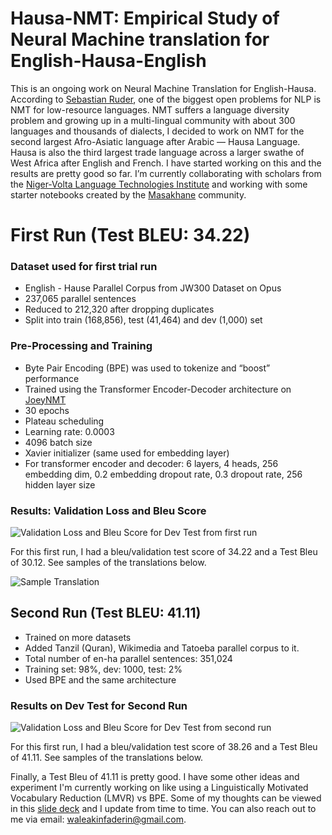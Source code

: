 # Hausa-NMT: Empirical Study of Neural Machine translation for English-Hausa-English

This is an ongoing work on Neural Machine Translation for English-Hausa. According to [Sebastian Ruder](https://ruder.io/4-biggest-open-problems-in-nlp/), one of the biggest open problems for NLP is NMT for low-resource languages. NMT suffers a language diversity problem and growing up in a multi-lingual community with about 300 languages and thousands of dialects, I decided to work on NMT for the second largest Afro-Asiatic language after Arabic — Hausa Language. Hausa is also the third largest trade language across a larger swathe of West Africa after English and French. I have started working on this and the results are pretty good so far. I’m currently collaborating with scholars from the [Niger-Volta Language Technologies Institute](https://github.com/Niger-Volta-LTI) and working with some starter notebooks created by the [Masakhane](https://www.masakhane.io) community.

# First Run (Test BLEU: 34.22)

### Dataset used for first trial run

- English - Hause Parallel Corpus from JW300 Dataset on Opus
- 237,065 parallel sentences
- Reduced to 212,320 after dropping duplicates
- Split into train (168,856), test (41,464) and dev (1,000) set

### Pre-Processing and Training

- Byte Pair Encoding (BPE) was used to tokenize and “boost” performance
- Trained using the Transformer Encoder-Decoder architecture on [JoeyNMT](https://joeynmt.readthedocs.io/en/latest/)
- 30 epochs
- Plateau scheduling
- Learning rate: 0.0003
- 4096 batch size
- Xavier initializer (same used for embedding layer)
- For transformer encoder and decoder: 6 layers, 4 heads, 256 embedding dim, 0.2 embedding dropout rate, 0.3 dropout rate, 256 hidden layer size

### Results: Validation Loss and Bleu Score

![Validation Loss and Bleu Score for Dev Test from first run](https://github.com/WalePhenomenon/Hausa-NMT/blob/master/Images_Results/Dev_Test_1.png)

For this first run, I had a bleu/validation test score of 34.22 and  a Test Bleu of 30.12. See samples of the translations below.

![Sample Translation](https://github.com/WalePhenomenon/Hausa-NMT/blob/master/Images_Results/Dev_Test_1_Examples.png)


## Second Run (Test BLEU: 41.11)

- Trained on more datasets
- Added Tanzil (Quran), Wikimedia and Tatoeba parallel corpus to it.
- Total number of en-ha parallel sentences: 351,024
- Training set: 98%, dev: 1000, test: 2%
- Used BPE and the same architecture

### Results on Dev Test for Second Run

![Validation Loss and Bleu Score for Dev Test from second run](https://github.com/WalePhenomenon/Hausa-NMT/blob/master/Images_Results/Dev_Test_2.png)

For this first run, I had a bleu/validation test score of 38.26 and  a Test Bleu of 41.11. See samples of the translations below.

Finally, a Test Bleu of 41.11 is pretty good. I have some other ideas and experiment I'm currently working on like using a Linguistically Motivated Vocabulary Reduction (LMVR) vs BPE. Some of my thoughts can be viewed in this [slide deck](https://docs.google.com/presentation/d/1UF0lED6jCIQdKwxY7XErvmq5Nr57MT1lU5pLHSRUhiI/edit?usp=sharing) and I update from time to time. You can also reach out to me via email: waleakinfaderin@gmail.com.





